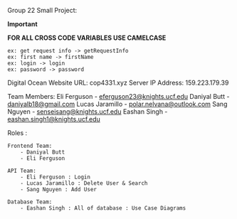 Group 22 Small Project:

**Important**

**FOR ALL CROSS CODE VARIABLES USE CAMELCASE**

    ex: get request info -> getRequestInfo
    ex: first name -> firstName
    ex: login -> login
    ex: password -> password

Digital Ocean Website URL: cop4331.xyz
Server IP Address: 159.223.179.39

Team Members:
    Eli Ferguson - eferguson23@knights.ucf.edu
    Daniyal Butt - daniyalb18@gmail.com
    Lucas Jaramillo - polar.nelvana@outlook.com
    Sang Nguyen - senseisang@knights.ucf.edu
    Eashan Singh - eashan.singh1@knights.ucf.edu

Roles :

    Frontend Team:
        - Daniyal Butt
        - Eli Ferguson

    API Team:
        - Eli Ferguson : Login
        - Lucas Jaramillo : Delete User & Search
        - Sang Nguyen : Add User

    Database Team:
        - Eashan Singh : All of database : Use Case Diagrams
